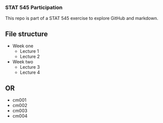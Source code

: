 ### STAT 545 Participation
This repo is part of a STAT 545 exercise to explore GitHub and markdown.

## File structure
* Week one
  * Lecture 1
  * Lecture 2
* Week two
  * Lecture 3
  * Lecture 4
  
  
## OR
* cm001
* cm002
* cm003
* cm004
